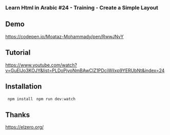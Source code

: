 ### Learn Html in Arabic #24 - Training - Create a Simple Layout

## Demo 
https://codepen.io/Moataz-Mohammady/pen/RwwJNvY

## Tutorial 
https://www.youtube.com/watch?v=GuEIJo3KOJY&list=PLDoPjvoNmBAwClZ1PDcjWilxp9YERUbNt&index=24


## Installation
` npm install`
` npm run dev:watch`


## Thanks
https://elzero.org/

